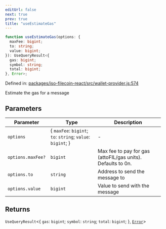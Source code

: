 ```yaml
---
editUrl: false
next: true
prev: true
title: "useEstimateGas"
---
```


```ts
function useEstimateGas(options: {
  maxFee: bigint;
  to: string;
  value: bigint;
}): UseQueryResult<{
  gas: bigint;
  symbol: string;
  total: bigint;
}, Error>;
```

Defined in: [packages/iso-filecoin-react/src/wallet-provider.js:574](https://github.com/hugomrdias/filecoin/blob/main/packages/iso-filecoin-react/src/wallet-provider.js#L574)

Estimate the gas for a message

## Parameters

| Parameter | Type | Description |
| ------ | ------ | ------ |
| `options` | \{ `maxFee`: `bigint`; `to`: `string`; `value`: `bigint`; \} | - |
| `options.maxFee?` | `bigint` | Max fee to pay for gas (attoFIL/gas units). Defaults to 0n. |
| `options.to` | `string` | Address to send the message to |
| `options.value` | `bigint` | Value to send with the message |

## Returns

`UseQueryResult`\<\{
  `gas`: `bigint`;
  `symbol`: `string`;
  `total`: `bigint`;
\}, [`Error`](https://developer.mozilla.org/docs/Web/JavaScript/Reference/Global_Objects/Error)\>
